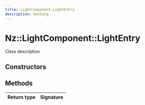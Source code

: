 ```yaml
---
title: LightComponent.LightEntry
description: Nothing
---
```


# Nz::LightComponent::LightEntry

Class description

## Constructors


## Methods

| Return type | Signature |
| ----------- | --------- |
